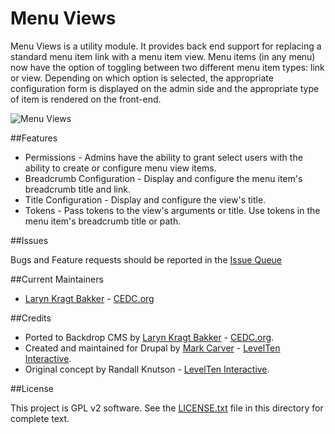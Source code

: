 # Menu Views

Menu Views is a utility module. It provides back end support for replacing a 
standard menu item link with a menu item view. Menu items (in any menu) now 
have the option of toggling between two different menu item types: link or 
view. Depending on which option is selected, the appropriate configuration 
form is displayed on the admin side and the appropriate type of item is 
rendered on the front-end.


![Menu Views](https://github.com/backdrop-contrib/menu_views/blob/1.x-1.x/images/menu-views-screenshot.png "Menu Views example")

##Features

 - Permissions - Admins have the ability to grant select users with the ability
 to create or configure menu view items.
 - Breadcrumb Configuration - Display and configure the menu item's breadcrumb
 title and link.
 - Title Configuration - Display and configure the view's title.
 - Tokens - Pass tokens to the view's arguments or title. Use tokens in the
 menu item's breadcrumb title or path.

##Issues

Bugs and Feature requests should be reported in the
[Issue Queue](https://github.com/backdrop-contrib/menu_views/issues)

##Current Maintainers

- [Laryn Kragt Bakker](https://github.com/laryn) - [CEDC.org](https://cedc.org)

##Credits

- Ported to Backdrop CMS by [Laryn Kragt Bakker](https://github.com/laryn) - [CEDC.org](https://cedc.org).
- Created and maintained for Drupal by [Mark Carver](https://github.com/markcarver) - [LevelTen Interactive](http://www.leveltendesign.com).
- Original concept by Randall Knutson - [LevelTen Interactive](http://www.leveltendesign.com).

##License

This project is GPL v2 software. See the [LICENSE.txt](https://github.com/backdrop-contrib/menu_views/blob/1.x-1.x/LICENSE.txt) 
file in this directory for complete text.
